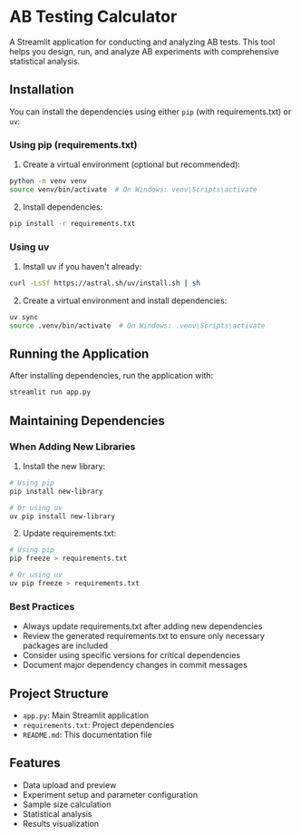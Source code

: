 # AB Testing Calculator

A Streamlit application for conducting and analyzing AB tests. This tool helps you design, run, and analyze AB experiments with comprehensive statistical analysis.

## Installation

You can install the dependencies using either `pip` (with requirements.txt) or `uv`:

### Using pip (requirements.txt)

1. Create a virtual environment (optional but recommended):
```bash
python -m venv venv
source venv/bin/activate  # On Windows: venv\Scripts\activate
```

2. Install dependencies:
```bash
pip install -r requirements.txt
```

### Using uv

1. Install uv if you haven't already:
```bash
curl -LsSf https://astral.sh/uv/install.sh | sh
```

2. Create a virtual environment and install dependencies:
```bash
uv sync
source .venv/bin/activate  # On Windows: .venv\Scripts\activate
```

## Running the Application

After installing dependencies, run the application with:

```bash
streamlit run app.py
```

## Maintaining Dependencies

### When Adding New Libraries

1. Install the new library:
```bash
# Using pip
pip install new-library

# Or using uv
uv pip install new-library
```

2. Update requirements.txt:
```bash
# Using pip
pip freeze > requirements.txt

# Or using uv
uv pip freeze > requirements.txt
```

### Best Practices

- Always update requirements.txt after adding new dependencies
- Review the generated requirements.txt to ensure only necessary packages are included
- Consider using specific versions for critical dependencies
- Document major dependency changes in commit messages

## Project Structure

- `app.py`: Main Streamlit application
- `requirements.txt`: Project dependencies
- `README.md`: This documentation file

## Features

- Data upload and preview
- Experiment setup and parameter configuration
- Sample size calculation
- Statistical analysis
- Results visualization
